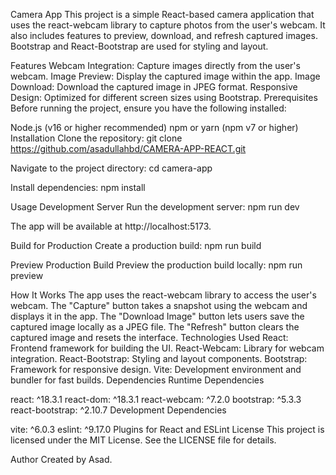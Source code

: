 Camera App
This project is a simple React-based camera application that uses the react-webcam library to capture photos from the user's webcam. It also includes features to preview, download, and refresh captured images. Bootstrap and React-Bootstrap are used for styling and layout.

Features
Webcam Integration: Capture images directly from the user's webcam.
Image Preview: Display the captured image within the app.
Image Download: Download the captured image in JPEG format.
Responsive Design: Optimized for different screen sizes using Bootstrap.
Prerequisites
Before running the project, ensure you have the following installed:

Node.js (v16 or higher recommended)
npm or yarn (npm v7 or higher)
Installation
Clone the repository:
git clone https://github.com/asadullahbd/CAMERA-APP-REACT.git

Navigate to the project directory:
cd camera-app

Install dependencies:
npm install

Usage
Development Server
Run the development server:
npm run dev

The app will be available at http://localhost:5173.

Build for Production
Create a production build:
npm run build

Preview Production Build
Preview the production build locally:
npm run preview

How It Works
The app uses the react-webcam library to access the user's webcam.
The "Capture" button takes a snapshot using the webcam and displays it in the app.
The "Download Image" button lets users save the captured image locally as a JPEG file.
The "Refresh" button clears the captured image and resets the interface.
Technologies Used
React: Frontend framework for building the UI.
React-Webcam: Library for webcam integration.
React-Bootstrap: Styling and layout components.
Bootstrap: Framework for responsive design.
Vite: Development environment and bundler for fast builds.
Dependencies
Runtime Dependencies

react: ^18.3.1
react-dom: ^18.3.1
react-webcam: ^7.2.0
bootstrap: ^5.3.3
react-bootstrap: ^2.10.7
Development Dependencies

vite: ^6.0.3
eslint: ^9.17.0
Plugins for React and ESLint
License
This project is licensed under the MIT License. See the LICENSE file for details.

Author
Created by Asad.